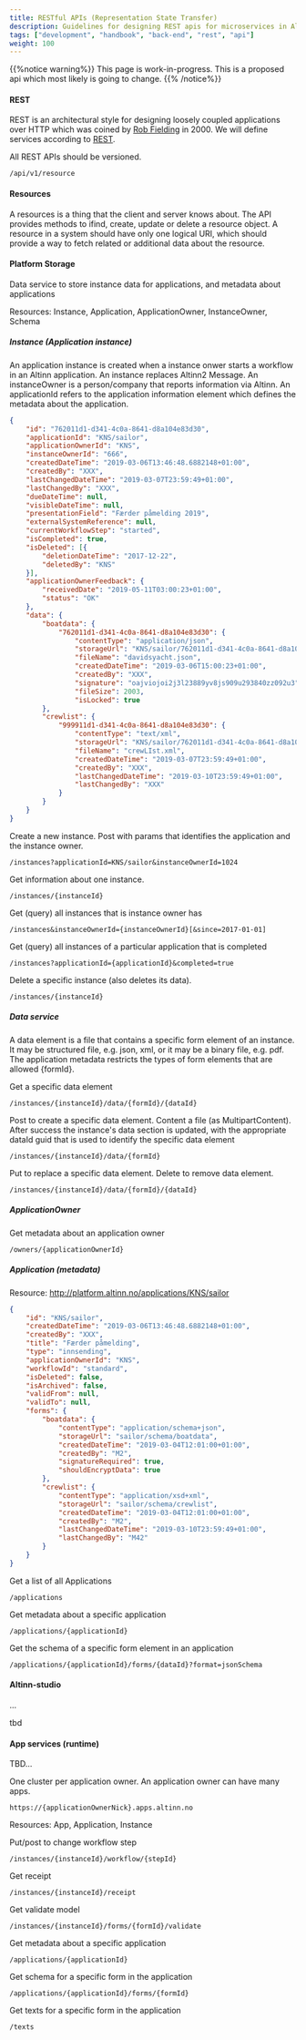 ```yaml
---
title: RESTful APIs (Representation State Transfer)
description: Guidelines for designing REST apis for microservices in Altinn
tags: ["development", "handbook", "back-end", "rest", "api"]
weight: 100
---
```

{{%notice warning%}}
This page is work-in-progress. This is a proposed api which most likely is going to change.
{{% /notice%}}

#### REST
REST is an architectural style for designing loosely coupled applications over HTTP which was coined by [Rob Fielding](https://en.wikipedia.org/wiki/Roy_Fielding) in 2000.
We will define services according to [REST](https://restfulapi.net/rest-architectural-constraints/). 

All REST APIs should be versioned.

```http
/api/v1/resource
```

#### Resources

A resources is a thing that the client and server knows about.
The API provides methods to ifind, create, update or delete a resource object.
A resource in a system should have only one logical URI, which should provide a way to fetch related or additional data about the resource.

#### Platform Storage

Data service to store instance data for applications, and metadata about applications

Resources: Instance, Application,  ApplicationOwner, InstanceOwner, Schema

##### Instance (Application instance)

An application instance is created when a instance onwer starts a workflow in an Altinn application. 
An instance replaces Altinn2 Message.
An instanceOwner is a person/company that reports information via Altinn.
An applicationId refers to the application information element which defines the metadata about the application.

```json
{
    "id": "762011d1-d341-4c0a-8641-d8a104e83d30",
    "applicationId": "KNS/sailor",
    "applicationOwnerId": "KNS",
    "instanceOwnerId": "666",
    "createdDateTime": "2019-03-06T13:46:48.6882148+01:00",
    "createdBy": "XXX",
    "lastChangedDateTime": "2019-03-07T23:59:49+01:00",
    "lastChangedBy": "XXX",
    "dueDateTime": null,
    "visibleDateTime": null,
    "presentationField": "Færder påmelding 2019",
    "externalSystemReference": null,
    "currentWorkflowStep": "started",
    "isCompleted": true,
    "isDeleted": [{
        "deletionDateTime": "2017-12-22",
        "deletedBy": "KNS"
    }],
    "applicationOwnerFeedback": {
        "receivedDate": "2019-05-11T03:00:23+01:00",
        "status": "OK"
    },
    "data": {
        "boatdata": {
            "762011d1-d341-4c0a-8641-d8a104e83d30": {
                "contentType": "application/json",
                "storageUrl": "KNS/sailor/762011d1-d341-4c0a-8641-d8a104e83d30/data/boatdata/992011d1-d341-4c0a-8641-d8a104e83d30",
                "fileName": "davidsyacht.json",
                "createdDateTime": "2019-03-06T15:00:23+01:00",
                "createdBy": "XXX",
                "signature": "oajviojoi2j3l23889yv8js909u293840zz092u3",
                "fileSize": 2003,
                "isLocked": true
        },
        "crewlist": {
            "999911d1-d341-4c0a-8641-d8a104e83d30": {
                "contentType": "text/xml",
                "storageUrl": "KNS/sailor/762011d1-d341-4c0a-8641-d8a104e83d30/data/crewlist/999911d1-d341-4c0a-8641-d8a104e83d30",
                "fileName": "crewLIst.xml",
                "createdDateTime": "2019-03-07T23:59:49+01:00",
                "createdBy": "XXX",
                "lastChangedDateTime": "2019-03-10T23:59:49+01:00",
                "lastChangedBy": "XXX"
            }
        }
    }
}
```

Create a new instance. Post with params that identifies the application and the instance owner.

```http
/instances?applicationId=KNS/sailor&instanceOwnerId=1024
```

Get information about one instance.

```http
/instances/{instanceId}
```

Get (query) all instances that is instance owner has

```http
/instances&instanceOwnerId={instanceOwnerId}[&since=2017-01-01]
```

Get (query) all instances of a particular application that is completed

```http
/instances?applicationId={applicationId}&completed=true
```

Delete a specific instance (also deletes its data).

```http
/instances/{instanceId}
```

##### Data service

A data element is a file that contains a specific form element of an instance.
It may be structured file, e.g. json, xml, or it may be a binary file, e.g. pdf.
The application metadata restricts the types of form elements that are allowed {formId}.

Get a specific data element

```http
/instances/{instanceId}/data/{formId}/{dataId}
```

Post to create a specific data element. Content a file (as MultipartContent).
After success the instance's data section is updated, with the appropriate dataId guid
that is used to identify the specific data element

```http
/instances/{instanceId}/data/{formId}
```

Put to replace a specific data element. Delete to remove data element.

```http
/instances/{instanceId}/data/{formId}/{dataId}
```

##### ApplicationOwner

Get metadata about an application owner

```http
/owners/{applicationOwnerId}
```

##### Application (metadata)

Resource: http://platform.altinn.no/applications/KNS/sailor
```json
{
    "id": "KNS/sailor",
    "createdDateTime": "2019-03-06T13:46:48.6882148+01:00",
    "createdBy": "XXX",
    "title": "Færder påmelding",
    "type": "innsending",
    "applicationOwnerId": "KNS",
    "workflowId": "standard",
    "isDeleted": false,
    "isArchived": false,
    "validFrom": null,
    "validTo": null,
    "forms": {
        "boatdata": {
            "contentType": "application/schema+json",
            "storageUrl": "sailor/schema/boatdata",
            "createdDateTime": "2019-03-04T12:01:00+01:00",
            "createdBy": "M2",
            "signatureRequired": true,
            "shouldEncryptData": true
        },
        "crewlist": {
            "contentType": "application/xsd+xml",
            "storageUrl": "sailor/schema/crewlist",
            "createdDateTime": "2019-03-04T12:01:00+01:00",
            "createdBy": "M2",
            "lastChangedDateTime": "2019-03-10T23:59:49+01:00",
            "lastChangedBy": "M42"
        }
    }
}
```

Get a list of all Applications

```http
/applications
```

Get metadata about a specific application

```http
/applications/{applicationId}
```

Get the schema of a specific form element in an application

```http
/applications/{applicationId}/forms/{dataId}?format=jsonSchema
```

#### Altinn-studio 
...

tbd

#### App services (runtime)

TBD...

One cluster per application owner. An application owner can have many apps.

```http
https://{applicationOwnerNick}.apps.altinn.no
```

Resources: App, Application, Instance

Put/post to change workflow step

```http
/instances/{instanceId}/workflow/{stepId}
```

Get receipt

```http
/instances/{instanceId}/receipt
```

Get validate model

```http
/instances/{instanceId}/forms/{formId}/validate
```

Get metadata about a specific application

```http
/applications/{applicationId}
```

Get schema for a specific form in the application 

```http
/applications/{applicationId}/forms/{formId}
```

Get texts for a specific form in the application 

```http
/texts
```
